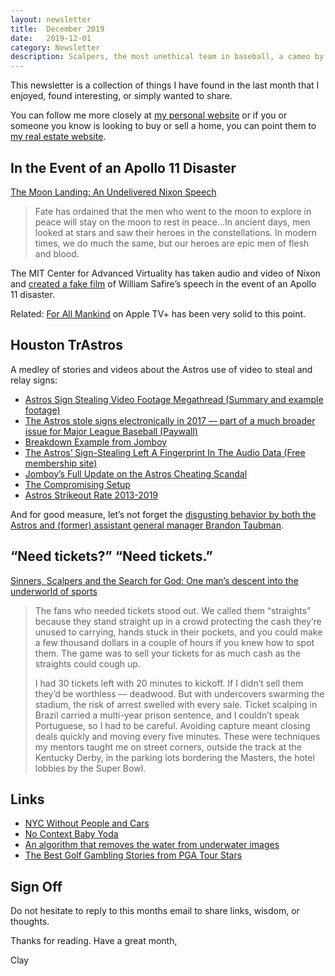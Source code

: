 ```yaml
---
layout: newsletter
title:  December 2019
date:   2019-12-01
category: Newsletter
description: Scalpers, the most unethical team in baseball, a cameo by Nixon, empty NYC, fancy algorithms, golf course gambling
---
```


This newsletter is a collection of things I have found in the last month that I enjoyed, found interesting, or simply wanted to share.

You can follow me more closely at [my personal website](http://claycarson.net "Personal Website") or if you or someone you know is looking to buy or sell a home, you can point them to [my real estate website](http://claycarson.com "Business Website ").

## In the Event of an Apollo 11 Disaster

[The Moon Landing: An Undelivered Nixon Speech](https://watergate.info/1969/07/20/an-undelivered-nixon-speech.html "The Moon Landing: An Undelivered Nixon Speech")

> Fate has ordained that the men who went to the moon to explore in peace will stay on the moon to rest in peace…In ancient days, men looked at stars and saw their heroes in the constellations. In modern times, we do much the same, but our heroes are epic men of flesh and blood.

The MIT Center for Advanced Virtuality has taken audio and video of Nixon and [created a fake film](https://moondisaster.org) of William Safire’s speech in the event of an Apollo 11 disaster.

Related: [For All Mankind](https://tv.apple.com/us/show/for-all-mankind/umc.cmc.6wsi780sz5tdbqcf11k76mkp7) on Apple TV+ has been very solid to this point.

## Houston TrAstros

A medley of stories and videos about the Astros use of video to steal and relay signs:
- [Astros Sign Stealing Video Footage Megathread (Summary and example footage)](https://www.reddit.com/r/baseball/comments/dw1u4g/astros_sign_stealing_video_footage_megathread_for/)
- [The Astros stole signs electronically in 2017 — part of a much broader issue for Major League Baseball (Paywall)](https://theathletic.com/1363451/2019/11/12/the-astros-stole-signs-electronically-in-2017-part-of-a-much-broader-issue-for-major-league-baseball/ "The Astros stole signs electronically in 2017 — part of a much broader issue for Major League Baseball")
- [Breakdown Example from Jomboy](https://twitter.com/Jomboy%5C_/status/1194348775965437952 "Example Video from Jomboy")
- [The Astros’ Sign-Stealing Left A Fingerprint In The Audio Data (Free membership site)](https://www.baseballprospectus.com/news/article/55283/moonshot-the-astros-sign-stealing-left-a-fingerprint-in-the-audio-date/)
- [Jomboy’s Full Update on the Astros Cheating Scandal](https://www.youtube.com/watch?v=I9up10jsW1c)
- [The Compromising Setup](https://twitter.com/Jomboy_/status/1196203106347945987)
- [Astros Strikeout Rate 2013-2019](https://pbs.twimg.com/media/EJV29NDWwAMf8yo.jpg "Astros Strikeout Rate 2013-2019")

And for good measure, let’s not forget the [disgusting behavior by both the Astros and (former) assistant general manager Brandon Taubman](https://www.si.com/mlb/2019/10/22/houston-astros-roberto-osuna-suspension "Disgusting behavior by Astros’ assistant general manager Brandon Taubman").

## “Need tickets?” “Need tickets.”

[Sinners, Scalpers and the Search for God: One man’s descent into the underworld of sports](https://www.sbnation.com/2019/10/9/20876265/ticket-scalping-world-cup-olympics-final-four "Sinners, Scalpers and the Search for God: One man’s descent into the underworld of sports")

> The fans who needed tickets stood out. We called them “straights” because they stand straight up in a crowd protecting the cash they’re unused to carrying, hands stuck in their pockets, and you could make a few thousand dollars in a couple of hours if you knew how to spot them. The game was to sell your tickets for as much cash as the straights could cough up.
> 
> I had 30 tickets left with 20 minutes to kickoff. If I didn’t sell them they’d be worthless — deadwood. But with undercovers swarming the stadium, the risk of arrest swelled with every sale. Ticket scalping in Brazil carried a multi-year prison sentence, and I couldn’t speak Portuguese, so I had to be careful. Avoiding capture meant closing deals quickly and moving every five minutes. These were techniques my mentors taught me on street corners, outside the track at the Kentucky Derby, in the parking lots bordering the Masters, the hotel lobbies by the Super Bowl.

## Links

- [NYC Without People and Cars](https://qz.com/quartzy/1721288/photographer-removes-cars-people-to-highlight-new-york-buildings/ "NYC Without People and Cars")
- [No Context Baby Yoda](https://twitter.com/nocntxtbabyyoda "No Context Baby Yoda")
- [An algorithm that removes the water from underwater images](https://www.youtube.com/watch?v=ExOOElyZ2Hk "An algorithm that removes the water from underwater images")
- [The Best Golf Gambling Stories from PGA Tour Stars](https://www.actionnetwork.com/golf/pga-tour-stars-gambling-betting-stories-golf-rory-mcilroy-rickie-fowler-justin-thomas "The Best Golf Gambling Stories from PGA Tour Stars")

## Sign Off

Do not hesitate to reply to this months email to share links, wisdom, or thoughts.

Thanks for reading. Have a great month,

Clay